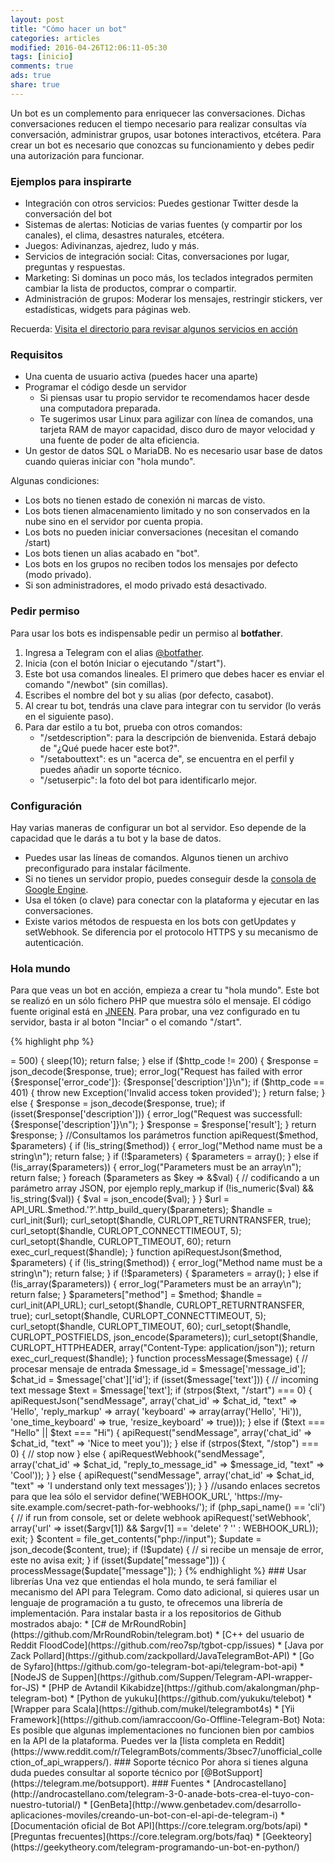 ```yaml
---
layout: post
title: "Cómo hacer un bot"
categories: articles
modified: 2016-04-26T12:06:11-05:30
tags: [inicio]
comments: true
ads: true
share: true
---
```


Un bot es un complemento para enriquecer las conversaciones. Dichas conversaciones reducen el tiempo necesario para realizar consultas vía conversación, administrar grupos, usar botones interactivos, etcétera.
Para crear un bot es necesario que conozcas su funcionamiento y debes pedir una autorización para funcionar.

### Ejemplos para inspirarte

* Integración con otros servicios: Puedes gestionar Twitter desde la conversación del bot
* Sistemas de alertas: Noticias de varias fuentes (y compartir por los canales), el clima, desastres naturales, etcétera.
* Juegos: Adivinanzas, ajedrez, ludo y más. 
* Servicios de integración social: Citas, conversaciones por lugar, preguntas y respuestas.
* Marketing: Si dominas un poco más, los teclados integrados permiten cambiar la lista de productos, comprar o compartir.
* Administración de grupos: Moderar los mensajes, restringir stickers, ver estadísticas, widgets para páginas web.

Recuerda: [Visita el directorio para revisar algunos servicios en acción](http://niaj-scio.github.io/directorio)

### Requisitos

* Una cuenta de usuario activa (puedes hacer una aparte)
* Programar el código desde un servidor
	* Si piensas usar tu propio servidor te recomendamos hacer desde una computadora preparada.
	* Te sugerimos usar Linux para agilizar con línea de comandos, una tarjeta RAM de mayor capacidad, disco duro de mayor velocidad y una fuente de poder de alta eficiencia.
* Un gestor de datos SQL o MariaDB. No es necesario usar base de datos cuando quieras iniciar con "hola mundo".

Algunas condiciones:

* Los bots no tienen estado de conexión ni marcas de visto.
* Los bots tienen almacenamiento limitado y no son conservados en la nube sino en el servidor por cuenta propia.
* Los bots no pueden iniciar conversaciones (necesitan el comando /start)
* Los bots tienen un alias acabado en "bot".
* Los bots en los grupos no reciben todos los mensajes por defecto (modo privado).
* Si son administradores, el modo privado está desactivado.

### Pedir permiso

Para usar los bots es indispensable pedir un permiso al **botfather**.

1. Ingresa a Telegram con el alias [@botfather](http://telegram.me/botfather).
2. Inicia (con el botón Iniciar o ejecutando "/start").
3. Este bot usa comandos lineales. El primero que debes hacer es enviar el comando "/newbot" (sin comillas).
4. Escribes el nombre del bot y su alias (por defecto, casabot).
5. Al crear tu bot, tendrás una clave para integrar con tu servidor (lo verás en el siguiente paso).
6. Para dar estilo a tu bot, prueba con otros comandos:
	* "/setdescription": para la descripción de bienvenida. Estará debajo de "¿Qué puede hacer este bot?".
	* "/setabouttext": es un "acerca de", se encuentra en el perfil y puedes añadir un soporte técnico.
	* "/setuserpic": la foto del bot para identificarlo mejor.

### Configuración

Hay varias maneras de configurar un bot al servidor. Eso depende de la capacidad que le darás a tu bot y la base de datos.

* Puedes usar las líneas de comandos. Algunos tienen un archivo preconfigurado para instalar fácilmente.
* Si no tienes un servidor propio, puedes conseguir desde la [consola de Google Engine](https://console.developers.google.com/project).
* Usa el tóken (o clave) para conectar con la plataforma y ejecutar en las conversaciones.
* Existe varios métodos de respuesta en los bots con getUpdates y setWebhook. Se diferencia por el protocolo HTTPS y su mecanismo de autenticación.

### Hola mundo

Para que veas un bot en acción, empieza a crear tu "hola mundo". Este bot se realizó en un sólo fichero PHP que muestra sólo el mensaje. El código fuente original está en [JNEEN](http://rouge.jneen.net/pastes/ZDJw).
Para probar, una vez configurado en tu servidor, basta ir al boton "Inciar" o el comando "/start". 

{% highlight php %}
<?php

//Definimos el tocken y la url de Telegram
define('BOT_TOKEN', '12345678:replace-me-with-real-token');
define('API_URL', 'https://api.telegram.org/bot'.BOT_TOKEN.'/');

//Hacemos una consulta Webhook
function apiRequestWebhook($method, $parameters) {
  if (!is_string($method)) {
    error_log("Method name must be a string\n");
    return false;
  }

  //Añadimos los parámetros
  if (!$parameters) {
    $parameters = array();
  } else if (!is_array($parameters)) {
    error_log("Parameters must be an array\n");
    return false;
  }

  $parameters["method"] = $method;

  header("Content-Type: application/json");
  echo json_encode($parameters);
  return true;
}

function exec_curl_request($handle) {
  $response = curl_exec($handle);

  if ($response === false) {
    $errno = curl_errno($handle);
    $error = curl_error($handle);
    error_log("Curl returned error $errno: $error\n");
    curl_close($handle);
    return false;
  }

  $http_code = intval(curl_getinfo($handle, CURLINFO_HTTP_CODE));
  curl_close($handle);

  //Definimos un error 500 para evitar denegación de acceso
  if ($http_code >= 500) {
    sleep(10);
    return false;
  } else if ($http_code != 200) {
    $response = json_decode($response, true);
    error_log("Request has failed with error {$response['error_code']}: {$response['description']}\n");
    if ($http_code == 401) {
      throw new Exception('Invalid access token provided');
    }
    return false;
  } else {
    $response = json_decode($response, true);
    if (isset($response['description'])) {
      error_log("Request was successfull: {$response['description']}\n");
    }
    $response = $response['result'];
  }

  return $response;
}

//Consultamos los parámetros
function apiRequest($method, $parameters) {
  if (!is_string($method)) {
    error_log("Method name must be a string\n");
    return false;
  }

  if (!$parameters) {
    $parameters = array();
  } else if (!is_array($parameters)) {
    error_log("Parameters must be an array\n");
    return false;
  }

  foreach ($parameters as $key => &$val) {
    // codificando a un parámetro array JSON, por ejemplo reply_markup
    if (!is_numeric($val) && !is_string($val)) {
      $val = json_encode($val);
    }
  }
  $url = API_URL.$method.'?'.http_build_query($parameters);

  $handle = curl_init($url);
  curl_setopt($handle, CURLOPT_RETURNTRANSFER, true);
  curl_setopt($handle, CURLOPT_CONNECTTIMEOUT, 5);
  curl_setopt($handle, CURLOPT_TIMEOUT, 60);

  return exec_curl_request($handle);
}

function apiRequestJson($method, $parameters) {
  if (!is_string($method)) {
    error_log("Method name must be a string\n");
    return false;
  }

  if (!$parameters) {
    $parameters = array();
  } else if (!is_array($parameters)) {
    error_log("Parameters must be an array\n");
    return false;
  }

  $parameters["method"] = $method;

  $handle = curl_init(API_URL);
  curl_setopt($handle, CURLOPT_RETURNTRANSFER, true);
  curl_setopt($handle, CURLOPT_CONNECTTIMEOUT, 5);
  curl_setopt($handle, CURLOPT_TIMEOUT, 60);
  curl_setopt($handle, CURLOPT_POSTFIELDS, json_encode($parameters));
  curl_setopt($handle, CURLOPT_HTTPHEADER, array("Content-Type: application/json"));

  return exec_curl_request($handle);
}

function processMessage($message) {
  // procesar mensaje de entrada
  $message_id = $message['message_id'];
  $chat_id = $message['chat']['id'];
  if (isset($message['text'])) {
    // incoming text message
    $text = $message['text'];

    if (strpos($text, "/start") === 0) {
      apiRequestJson("sendMessage", array('chat_id' => $chat_id, "text" => 'Hello', 'reply_markup' => array(
        'keyboard' => array(array('Hello', 'Hi')),
        'one_time_keyboard' => true,
        'resize_keyboard' => true)));
    } else if ($text === "Hello" || $text === "Hi") {
      apiRequest("sendMessage", array('chat_id' => $chat_id, "text" => 'Nice to meet you'));
    } else if (strpos($text, "/stop") === 0) {
      // stop now
    } else {
      apiRequestWebhook("sendMessage", array('chat_id' => $chat_id, "reply_to_message_id" => $message_id, "text" => 'Cool'));
    }
  } else {
    apiRequest("sendMessage", array('chat_id' => $chat_id, "text" => 'I understand only text messages'));
  }
}

//usando enlaces secretos para que lea sólo el servidor
define('WEBHOOK_URL', 'https://my-site.example.com/secret-path-for-webhooks/');

if (php_sapi_name() == 'cli') {
  // if run from console, set or delete webhook
  apiRequest('setWebhook', array('url' => isset($argv[1]) && $argv[1] == 'delete' ? '' : WEBHOOK_URL));
  exit;
}

$content = file_get_contents("php://input");
$update = json_decode($content, true);

if (!$update) {
  // si recibe un mensaje de error, este no avisa
  exit;
}

if (isset($update["message"])) {
  processMessage($update["message"]);
}
{% endhighlight %}

### Usar librerías

Una vez que entiendas el hola mundo, te será familiar el mecanismo del API para Telegram. Como dato adicional, si quieres usar un lenguaje de programación a tu gusto, te ofrecemos una librería de implementación. Para instalar basta ir a los repositorios de Github mostrados abajo:

* [C# de MrRoundRobin](https://github.com/MrRoundRobin/telegram.bot)
* [C++ del usuario de Reddit FloodCode](https://github.com/reo7sp/tgbot-cpp/issues) 
* [Java por Zack Pollard](https://github.com/zackpollard/JavaTelegramBot-API)
* [Go de Syfaro](https://github.com/go-telegram-bot-api/telegram-bot-api)
* [NodeJS de Suppen](https://github.com/Suppen/Telegram-API-wrapper-for-JS)
* [PHP de Avtandil Kikabidze](https://github.com/akalongman/php-telegram-bot)
* [Python de yukuku](https://github.com/yukuku/telebot)
* [Wrapper para Scala](https://github.com/mukel/telegrambot4s)
* [Yii Framework](https://github.com/iamraccoon/Go-Offline-Telegram-Bot)

Nota: Es posible que algunas implementaciones no funcionen bien por cambios en la API de la plataforma. Puedes ver la [lista completa en Reddit](https://www.reddit.com/r/TelegramBots/comments/3bsec7/unofficial_collection_of_api_wrappers/).

### Soporte técnico

Por ahora si tienes alguna duda puedes consultar al soporte técnico por [@BotSupport](https://telegram.me/botsupport).

### Fuentes

* [Androcastellano](http://androcastellano.com/telegram-3-0-anade-bots-crea-el-tuyo-con-nuestro-tutorial/)
* [GenBeta](http://www.genbetadev.com/desarrollo-aplicaciones-moviles/creando-un-bot-con-el-api-de-telegram-i)
* [Documentación oficial de Bot API](https://core.telegram.org/bots/api)
* [Preguntas frecuentes](https://core.telegram.org/bots/faq)
* [Geekteory](https://geekytheory.com/telegram-programando-un-bot-en-python/)